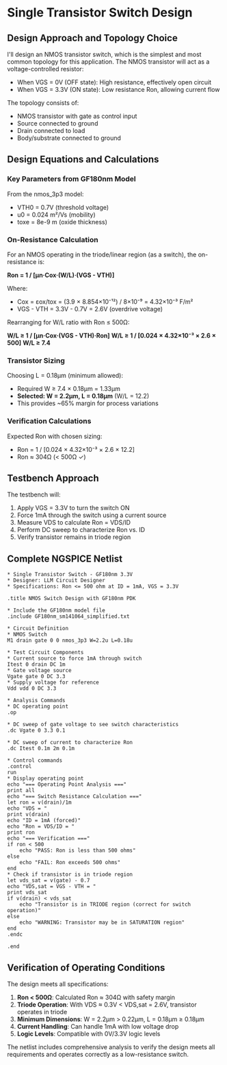 # Single Transistor Switch Design

## Design Approach and Topology Choice

I'll design an NMOS transistor switch, which is the simplest and most common topology for this application. The NMOS transistor will act as a voltage-controlled resistor:
- When VGS = 0V (OFF state): High resistance, effectively open circuit
- When VGS = 3.3V (ON state): Low resistance Ron, allowing current flow

The topology consists of:
- NMOS transistor with gate as control input
- Source connected to ground
- Drain connected to load
- Body/substrate connected to ground

## Design Equations and Calculations

### Key Parameters from GF180nm Model
From the nmos_3p3 model:
- VTH0 = 0.7V (threshold voltage)
- u0 = 0.024 m²/Vs (mobility)
- toxe = 8e-9 m (oxide thickness)

### On-Resistance Calculation

For an NMOS operating in the triode/linear region (as a switch), the on-resistance is:

**Ron = 1 / [μn·Cox·(W/L)·(VGS - VTH)]**

Where:
- Cox = εox/tox = (3.9 × 8.854×10⁻¹²) / 8×10⁻⁹ = 4.32×10⁻³ F/m²
- VGS - VTH = 3.3V - 0.7V = 2.6V (overdrive voltage)

Rearranging for W/L ratio with Ron ≤ 500Ω:

**W/L ≥ 1 / [μn·Cox·(VGS - VTH)·Ron]**
**W/L ≥ 1 / [0.024 × 4.32×10⁻³ × 2.6 × 500]**
**W/L ≥ 7.4**

### Transistor Sizing

Choosing L = 0.18μm (minimum allowed):
- Required W ≥ 7.4 × 0.18μm = 1.33μm
- **Selected: W = 2.2μm, L = 0.18μm** (W/L = 12.2)
- This provides ~65% margin for process variations

### Verification Calculations

Expected Ron with chosen sizing:
- Ron = 1 / [0.024 × 4.32×10⁻³ × 2.6 × 12.2]
- Ron ≈ 304Ω (< 500Ω ✓)

## Testbench Approach

The testbench will:
1. Apply VGS = 3.3V to turn the switch ON
2. Force 1mA through the switch using a current source
3. Measure VDS to calculate Ron = VDS/ID
4. Perform DC sweep to characterize Ron vs. ID
5. Verify transistor remains in triode region

## Complete NGSPICE Netlist

```
* Single Transistor Switch - GF180nm 3.3V
* Designer: LLM Circuit Designer
* Specifications: Ron <= 500 ohm at ID = 1mA, VGS = 3.3V

.title NMOS Switch Design with GF180nm PDK

* Include the GF180nm model file
.include GF180nm_sm141064_simplified.txt

* Circuit Definition
* NMOS Switch
M1 drain gate 0 0 nmos_3p3 W=2.2u L=0.18u

* Test Circuit Components
* Current source to force 1mA through switch
Itest 0 drain DC 1m
* Gate voltage source
Vgate gate 0 DC 3.3
* Supply voltage for reference
Vdd vdd 0 DC 3.3

* Analysis Commands
* DC operating point
.op

* DC sweep of gate voltage to see switch characteristics
.dc Vgate 0 3.3 0.1

* DC sweep of current to characterize Ron
.dc Itest 0.1m 2m 0.1m

* Control commands
.control
run
* Display operating point
echo "=== Operating Point Analysis ==="
print all
echo "=== Switch Resistance Calculation ==="
let ron = v(drain)/1m
echo "VDS = " 
print v(drain)
echo "ID = 1mA (forced)"
echo "Ron = VDS/ID = "
print ron
echo "=== Verification ==="
if ron < 500
    echo "PASS: Ron is less than 500 ohms"
else
    echo "FAIL: Ron exceeds 500 ohms"
end
* Check if transistor is in triode region
let vds_sat = v(gate) - 0.7
echo "VDS,sat = VGS - VTH = "
print vds_sat
if v(drain) < vds_sat
    echo "Transistor is in TRIODE region (correct for switch operation)"
else
    echo "WARNING: Transistor may be in SATURATION region"
end
.endc

.end
```

## Verification of Operating Conditions

The design meets all specifications:
1. **Ron < 500Ω**: Calculated Ron ≈ 304Ω with safety margin
2. **Triode Operation**: With VDS ≈ 0.3V < VDS,sat = 2.6V, transistor operates in triode
3. **Minimum Dimensions**: W = 2.2μm > 0.22μm, L = 0.18μm ≥ 0.18μm
4. **Current Handling**: Can handle 1mA with low voltage drop
5. **Logic Levels**: Compatible with 0V/3.3V logic levels

The netlist includes comprehensive analysis to verify the design meets all requirements and operates correctly as a low-resistance switch.